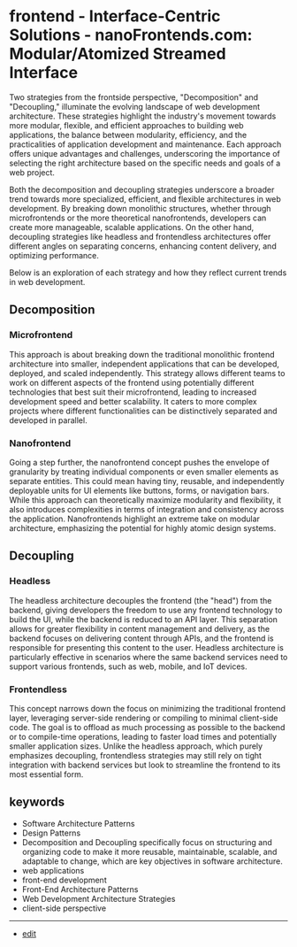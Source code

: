 # frontend - Interface-Centric Solutions - nanoFrontends.com: Modular/Atomized Streamed Interface

Two strategies from the frontside perspective, "Decomposition" and "Decoupling," illuminate the evolving landscape of web development architecture. 
These strategies highlight the industry's movement towards more modular, flexible, and efficient approaches to building web applications, the balance between modularity, efficiency, and the practicalities of application development and maintenance. 
Each approach offers unique advantages and challenges, underscoring the importance of selecting the right architecture based on the specific needs and goals of a web project.

Both the decomposition and decoupling strategies underscore a broader trend towards more specialized, efficient, and flexible architectures in web development. By breaking down monolithic structures, whether through microfrontends or the more theoretical nanofrontends, developers can create more manageable, scalable applications. On the other hand, decoupling strategies like headless and frontendless architectures offer different angles on separating concerns, enhancing content delivery, and optimizing performance.

Below is an exploration of each strategy and how they reflect current trends in web development.


## Decomposition

### Microfrontend
This approach is about breaking down the traditional monolithic frontend architecture into smaller, independent applications that can be developed, deployed, and scaled independently. This strategy allows different teams to work on different aspects of the frontend using potentially different technologies that best suit their microfrontend, leading to increased development speed and better scalability. It caters to more complex projects where different functionalities can be distinctively separated and developed in parallel.

### Nanofrontend
Going a step further, the nanofrontend concept pushes the envelope of granularity by treating individual components or even smaller elements as separate entities. This could mean having tiny, reusable, and independently deployable units for UI elements like buttons, forms, or navigation bars. While this approach can theoretically maximize modularity and flexibility, it also introduces complexities in terms of integration and consistency across the application. Nanofrontends highlight an extreme take on modular architecture, emphasizing the potential for highly atomic design systems.


## Decoupling

### Headless
The headless architecture decouples the frontend (the "head") from the backend, giving developers the freedom to use any frontend technology to build the UI, while the backend is reduced to an API layer. This separation allows for greater flexibility in content management and delivery, as the backend focuses on delivering content through APIs, and the frontend is responsible for presenting this content to the user. Headless architecture is particularly effective in scenarios where the same backend services need to support various frontends, such as web, mobile, and IoT devices.

### Frontendless
This concept narrows down the focus on minimizing the traditional frontend layer, leveraging server-side rendering or compiling to minimal client-side code. The goal is to offload as much processing as possible to the backend or to compile-time operations, leading to faster load times and potentially smaller application sizes. Unlike the headless approach, which purely emphasizes decoupling, frontendless strategies may still rely on tight integration with backend services but look to streamline the frontend to its most essential form.


## keywords

+ Software Architecture Patterns
+ Design Patterns
+ Decomposition and Decoupling specifically focus on structuring and organizing code to make it more reusable, maintainable, scalable, and adaptable to change, which are key objectives in software architecture.
+ web applications
+ front-end development
+ Front-End Architecture Patterns
+ Web Development Architecture Strategies
+ client-side perspective



---
+ [edit](https://github.com/modware-org/frontend/edit/main/README.md)
